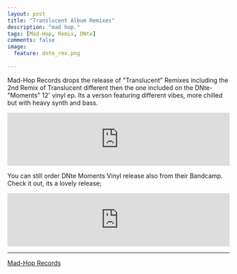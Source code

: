 ```yaml
---
layout: post
title: "Translucent Album Remixes"
description: "mad hop."
tags: [Mad-Hop, Remix, DNte]
comments: false
image:
  feature: dnte_rmx.png
  
---
```


Mad-Hop​ Records drops the release of "Translucent" Remixes including the 2nd Remix of Translucent different then the one included on the DNte​ - "Moments" 12' vinyl ep. Its a verson featuring different vibes, more chilled but with heavy synth and bass.


<iframe style="border: 0; width: 100%; height: 120px;" src="http://bandcamp.com/EmbeddedPlayer/album=3192182841/size=large/bgcol=ffffff/linkcol=0687f5/tracklist=false/artwork=small/track=3574151822/transparent=true/" seamless><a href="http://mad-hop.bandcamp.com/album/dnte-translucent-remixes">Dnte -Translucent Remixes by MAD-HOP</a></iframe>

You can still order DNte Moments Vinyl release also from their Bandcamp. Check it out, its a lovely release;

<iframe style="border: 0; width: 100%; height: 120px;" src="https://bandcamp.com/EmbeddedPlayer/album=817380093/size=large/bgcol=ffffff/linkcol=0687f5/tracklist=false/artwork=small/transparent=true/" seamless><a href="http://mad-hop.bandcamp.com/album/moments">Moments by Dnte</a></iframe> 

---

<div markdown="0"><a href="http://mad-hop-records.com/" target="_blank" class="btn btn-info">Mad-Hop Records</a></div>
